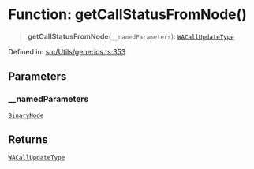 # Function: getCallStatusFromNode()

> **getCallStatusFromNode**(`__namedParameters`): [`WACallUpdateType`](../type-aliases/WACallUpdateType.md)

Defined in: [src/Utils/generics.ts:353](https://github.com/Fokusdotid/bail/blob/c004679536d41fcf32da31cecf70d3991dfa31b5/src/Utils/generics.ts#L353)

## Parameters

### \_\_namedParameters

[`BinaryNode`](../type-aliases/BinaryNode.md)

## Returns

[`WACallUpdateType`](../type-aliases/WACallUpdateType.md)
